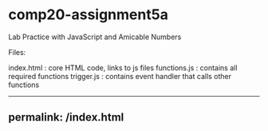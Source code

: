 # comp20-assignment5a
Lab Practice with JavaScript and Amicable Numbers

Files:

index.html : core HTML code, links to js files
functions.js : contains all required functions
trigger.js : contains event handler that calls other functions

---
permalink: /index.html
---
